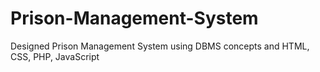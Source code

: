 # Prison-Management-System
Designed Prison Management System using DBMS concepts and HTML, CSS, PHP, JavaScript
